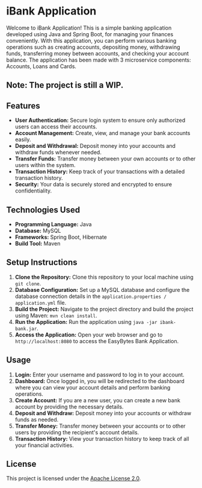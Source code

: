 # iBank Application

Welcome to iBank Application! This is a simple banking application developed using Java and Spring Boot, for managing your finances conveniently. With this application, you can perform various banking operations such as creating accounts, depositing money, withdrawing funds, transferring money between accounts, and checking your account balance. The application has been made with 3 microservice components: Accounts, Loans and Cards. 

## Note: The project is still a WIP.

## Features
- **User Authentication:** Secure login system to ensure only authorized users can access their accounts.
- **Account Management:** Create, view, and manage your bank accounts easily.
- **Deposit and Withdrawal:** Deposit money into your accounts and withdraw funds whenever needed.
- **Transfer Funds:** Transfer money between your own accounts or to other users within the system.
- **Transaction History:** Keep track of your transactions with a detailed transaction history.
- **Security:** Your data is securely stored and encrypted to ensure confidentiality.

## Technologies Used
- **Programming Language:** Java
- **Database:** MySQL
- **Frameworks:** Spring Boot, Hibernate
- **Build Tool:** Maven

## Setup Instructions
1. **Clone the Repository:** Clone this repository to your local machine using `git clone`.
2. **Database Configuration:** Set up a MySQL database and configure the database connection details in the `application.properties / application.yml` file.
3. **Build the Project:** Navigate to the project directory and build the project using Maven: `mvn clean install`.
4. **Run the Application:** Run the application using `java -jar ibank-bank.jar`.
5. **Access the Application:** Open your web browser and go to `http://localhost:8080` to access the EasyBytes Bank Application.

## Usage
1. **Login:** Enter your username and password to log in to your account.
2. **Dashboard:** Once logged in, you will be redirected to the dashboard where you can view your account details and perform banking operations.
3. **Create Account:** If you are a new user, you can create a new bank account by providing the necessary details.
4. **Deposit and Withdraw:** Deposit money into your accounts or withdraw funds as needed.
5. **Transfer Money:** Transfer money between your accounts or to other users by providing the recipient's account details.
6. **Transaction History:** View your transaction history to keep track of all your financial activities.

## License
This project is licensed under the [Apache License 2.0](http://www.apache.org/licenses/LICENSE-2.0).
